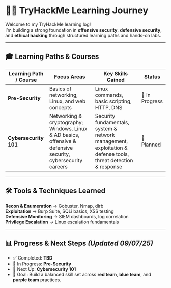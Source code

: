 # 🕵️‍♂️ TryHackMe Learning Journey

Welcome to my TryHackMe learning log!  
I’m building a strong foundation in **offensive security**, **defensive security**, and **ethical hacking** through structured learning paths and hands-on labs.

---

## 🎓 Learning Paths & Courses

| Learning Path / Course                | Focus Areas                                | Key Skills Gained                                   | Status     |
|--------------------------------------|-------------------------------------------|-----------------------------------------------------|------------|
| **Pre-Security**                    | Basics of networking, Linux, and web concepts | Linux commands, basic scripting, HTTP, DNS          | 🚧 In Progress |
| **Cybersecurity 101**   | Networking & cryptography; Windows, Linux & AD basics, offensive & defensive security, cybersecurity careers | Security fundamentals, system & network management, exploitation & defense tools, threat detection & response      | 🎯 Planned |

---

## 🛠️ Tools & Techniques Learned

**Recon & Enumeration** → Gobuster, Nmap, dirb  
**Exploitation** → Burp Suite, SQLi basics, XSS testing  
**Defensive Monitoring** → SIEM dashboards, log correlation  
**Privilege Escalation** → Linux escalation fundamentals  

---

## 📊 Progress & Next Steps *(Updated 09/07/25)*

- ✅ Completed: **TBD**  
- 🚧 In Progress: **Pre-Security**  
- 🎯 Next Up: **Cybersecurity 101**  
- 🏁 Goal: Build a balanced skill set across **red team**, **blue team**, and **purple team** practices.
